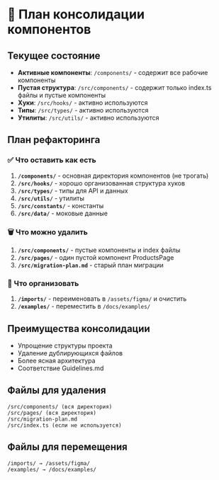 # 🧩 План консолидации компонентов

## Текущее состояние
- **Активные компоненты**: `/components/` - содержит все рабочие компоненты
- **Пустая структура**: `/src/components/` - содержит только index.ts файлы и пустые компоненты
- **Хуки**: `/src/hooks/` - активно используются
- **Типы**: `/src/types/` - активно используются  
- **Утилиты**: `/src/utils/` - активно используются

## План рефакторинга

### ✅ Что оставить как есть
1. **`/components/`** - основная директория компонентов (не трогать)
2. **`/src/hooks/`** - хорошо организованная структура хуков
3. **`/src/types/`** - типы для API и данных
4. **`/src/utils/`** - утилиты
5. **`/src/constants/`** - константы
6. **`/src/data/`** - моковые данные

### 🗑️ Что можно удалить
1. **`/src/components/`** - пустые компоненты и index файлы
2. **`/src/pages/`** - один пустой компонент ProductsPage
3. **`/src/migration-plan.md`** - старый план миграции

### 📁 Что организовать
1. **`/imports/`** - переименовать в `/assets/figma/` и очистить
2. **`/examples/`** - переместить в `/docs/examples/`

## Преимущества консолидации
- Упрощение структуры проекта
- Удаление дублирующихся файлов
- Более ясная архитектура
- Соответствие Guidelines.md

## Файлы для удаления
```
/src/components/ (вся директория)
/src/pages/ (вся директория) 
/src/migration-plan.md
/src/index.ts (если не используется)
```

## Файлы для перемещения
```
/imports/ → /assets/figma/
/examples/ → /docs/examples/
```